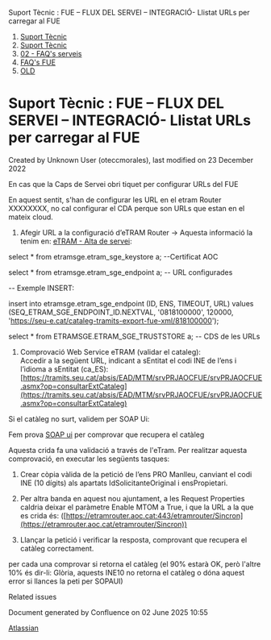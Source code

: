 Suport Tècnic : FUE – FLUX DEL SERVEI – INTEGRACIÓ- Llistat URLs per carregar al FUE  

1.  [Suport Tècnic](index.md)
2.  [Suport Tècnic](13893782.md)
3.  [02 - FAQ's serveis](26313393.md)
4.  [FAQ's FUE](28705571.md)
5.  [OLD](OLD_93356807.md)

Suport Tècnic : FUE – FLUX DEL SERVEI – INTEGRACIÓ- Llistat URLs per carregar al FUE
====================================================================================

Created by Unknown User (oteccmorales), last modified on 23 December 2022

En cas que la Caps de Servei obri tiquet per configurar URLs del FUE

En aquest sentit, s'han de configurar les URL en el etram Router XXXXXXXX, no cal configurar el CDA perque son URLs que estan en el mateix cloud.

  

1.  Afegir URL a la configuració d’eTRAM Router → Aquesta informació la tenim en: [eTRAM - Alta de servei](https://intranet.aoc.cat/pages/viewpage.action?pageId=28705897):

  

select \* from etramsge.etram\_sge\_keystore a; --Certificat AOC

select \* from etramsge.etram\_sge\_endpoint a; -- URL configurades

-- Exemple INSERT:

insert into etramsge.etram\_sge\_endpoint (ID, ENS, TIMEOUT, URL)
values (SEQ\_ETRAM\_SGE\_ENDPOINT\_ID.NEXTVAL, '0818100000', 120000, 'https://seu-e.cat/cataleg-tramits-export-fue-xml/818100000');

select \* from ETRAMSGE.ETRAM\_SGE\_TRUSTSTORE a; -- CDS de les URLs

  

1.  Comprovació Web Service eTRAM (validar el cataleg):  
    Accedir a la següent URL, indicant a sEntitat el codi INE de l’ens i  l’idioma a sEntitat (ca\_ES):  
    [https://tramits.seu.cat/absis/EAD/MTM/srvPRJAOCFUE/srvPRJAOCFUE.asmx?op=consultarExtCataleg](https://tramits.seu.cat/absis/EAD/MTM/srvPRJAOCFUE/srvPRJAOCFUE.asmx?op=consultarExtCataleg)
    

Si el catàleg no surt, validem per SOAP Ui: 

Fem prova [SOAP ui](https://intranet.aoc.cat/download/attachments/26313466/etramrouter-pre-aoc-soapui-project.xml?version=1&modificationDate=1559127819000&api=v2) per comprovar que recupera el catàleg

Aquesta crida fa una validació a través de l'eTram. Per realitzar aquesta comprovació, en executar les següents tasques:

1.  Crear còpia vàlida de la petició de l’ens PRO Manlleu, canviant el codi INE (10 dígits) als apartats IdSolicitanteOriginal i ensPropietari.
    
2.  Per altra banda en aquest nou ajuntament, a les Request Properties caldria deixar el paràmetre Enable MTOM a True, i que la URL a la que es crida és: ([https://etramrouter.aoc.cat:443/etramrouter/Sincron](https://etramrouter.aoc.cat/etramrouter/Sincron))
    
3.  Llançar la petició i verificar la resposta, comprovant que recupera el catàleg correctament.
    

per cada una comprovar si retorna el catàleg (el 90% estarà OK, però l'altre 10% és dir-li: Glòria, aquests INE10 no retorna el catàleg o dóna aquest error si llances la peti per SOPAUI)

Related issues

Document generated by Confluence on 02 June 2025 10:55

[Atlassian](http://www.atlassian.com/)